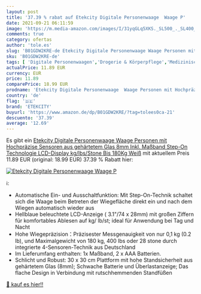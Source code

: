 ```yaml
---
layout: post
title: '37.39 % rabat auf Etekcity Digitale Personenwaage  Waage P'
date: 2021-09-21 06:11:59
image: 'https://m.media-amazon.com/images/I/31yqGLq5XKS._SL500_._SL400_.jpg'
comments: true
category: ofertas
author: 'tole.es'
slug: 'B01GDW2KRE-de Etekcity Digitale Personenwaage Waage Personen mit...'
sku: 'B01GDW2KRE-de'
tags: [ 'Digitale Personenwaagen','Drogerie & Körperpflege','Medizinische Geräte','Medizinische Geräte & Verbrauchsmaterialien','Waagen','etekcity', ]
actualPrice: 11.89 EUR
currency: EUR
price: 11.89
comparePrice: 18.99 EUR
prodname: 'Etekcity Digitale Personenwaage  Waage Personen mit Hochpräzise Sensoren aus gehärtetem Glas  8mm   Inkl. Maßband  Step-On Technologie  LCD-Display  kg/lbs/Stone  Bis 180Kg  Weiß'
country: 'de'
flag: '🇩🇪'
brand: 'ETEKCITY'
buyurl: 'https://www.amazon.de/dp/B01GDW2KRE/?tag=tolees0ca-21'
descuento: '37.39'
average: '12.69'
---
```


Es gibt ein [Etekcity Digitale Personenwaage  Waage Personen mit Hochpräzise Sensoren aus gehärtetem Glas  8mm   Inkl. Maßband  Step-On Technologie  LCD-Display  kg/lbs/Stone  Bis 180Kg  Weiß](https://www.amazon.de/dp/B01GDW2KRE/?tag=tolees0ca-21) mit aktuellem Preis 11.89 EUR (original: 18.99 EUR) 37.39 % Rabatt hier:

[![Etekcity Digitale Personenwaage  Waage P](https://m.media-amazon.com/images/I/31yqGLq5XKS._SL500_._SL400_.jpg)](https://www.amazon.de/dp/B01GDW2KRE/?tag=tolees0ca-21)

ℹ️:

- Automatische Ein- und Ausschaltfunktion: Mit Step-On-Technik schaltet sich die Waage beim Betreten der Wiegefläche direkt ein und nach dem Wiegen automatisch wieder aus
- Hellblaue beleuchtete LCD-Anzeige ( 3.1"/74 x 28mm) mit großen Ziffern für komfortables Ablesen auf kg/ lb/st; ideal für Anwendung bei Tag und Nacht
- Hohe Wiegepräzision：Präzisester Messgenauigkeit von nur 0,1 kg (0.2 lb), und Maximalgewicht von 180 kg, 400 lbs oder 28 stone durch integrierte 4-Sensoren-Technik aus Deutschland
- Im Lieferumfang enthalten: 1x Maßband, 2 x AAA Batterien.
- Schlicht und Robust: 30 x 30 cm Plattform mit hohe Standsicherheit aus gehärtetem Glas (8mm); Schwache Batterie und Überlastanzeige; Das flache Design in Verbindung mit rutschhemmenden Standfüßen

[🛒 kauf es hier!!](https://www.amazon.de/dp/B01GDW2KRE/?tag=tolees0ca-21)
